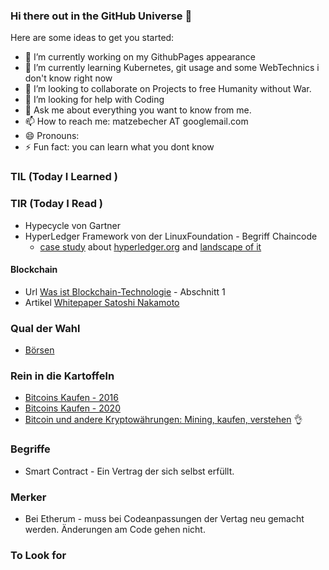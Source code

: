 ### Hi there out in the GitHub Universe 👋

<!--
**matmech/matmech** is a ✨ _special_ ✨ repository because its `README.md` (this file) appears on your GitHub profile.
-->

Here are some ideas to get you started:

- 🔭 I’m currently working on my GithubPages appearance
- 🌱 I’m currently learning Kubernetes, git usage and some WebTechnics i don't know right now
- 👯 I’m looking to collaborate on Projects to free Humanity without War.
- 🤔 I’m looking for help with Coding
- 💬 Ask me about everything you want to know from me.
- 📫 How to reach me: matzebecher AT googlemail.com
- 😄 Pronouns: 
- ⚡ Fun fact: you can learn what you dont know



### TIL (Today I Learned )

### TIR (Today I Read )
- Hypecycle von Gartner
- HyperLedger Framework von der LinuxFoundation - Begriff Chaincode
  -  [case study](https://linuxfoundation.org/press-release/hyperledger-announces-2021-brand-study/) about [hyperledger.org](https://www.hyperledger.org/) and [landscape of it](https://landscape.hyperledger.org/card-mode?project=hosted)

#### Blockchain
* Url [Was ist Blockchain-Technologie](https://blockgeeks.com/guides/de/was-ist-blockchain-technologie/) - Abschnitt 1
* Artikel [Whitepaper Satoshi Nakamoto](https://www.bitcoin.de/de/bitcoin-whitepaper-deutsch-html)

### Qual der Wahl
* [Börsen](https://www.cryptolist.de/boersen)

### Rein in die Kartoffeln
* [Bitcoins Kaufen - 2016](https://www.heise.de/ct/artikel/Bitcoins-kaufen-Schritt-fuer-Schritt-3129777.html)
* [Bitcoins Kaufen - 2020](https://www.heise.de/tipps-tricks/Bitcoins-kaufen-so-geht-s-3970555.html)
* [Bitcoin und andere Kryptowährungen: Mining, kaufen, verstehen](https://www.heise.de/ct/artikel/Bitcoin-und-andere-Kryptowaehrungen-Mining-kaufen-verstehen-3975432.html) 👌

### Begriffe
- Smart Contract - Ein Vertrag der sich selbst erfüllt.

### Merker
- Bei Etherum - muss bei Codeanpassungen der Vertag neu gemacht werden. Änderungen am Code gehen nicht.

### To Look for

